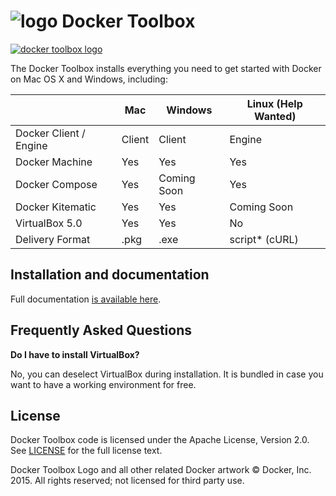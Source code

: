 ![logo](https://cloud.githubusercontent.com/assets/251292/8971250/9a27e862-3603-11e5-849b-c35f95e1a753.png) Docker Toolbox
==================================

[![docker toolbox logo](https://cloud.githubusercontent.com/assets/251292/8895808/5596f50e-339b-11e5-92bd-a596d48a5531.png)](https://www.docker.com/toolbox)

The Docker Toolbox installs everything you need to get started with
Docker on Mac OS X and Windows, including:

|                        | Mac    | Windows     | Linux (Help Wanted) |
|------------------------|--------|-------------|---------------------|
| Docker Client / Engine | Client | Client      | Engine              |
| Docker Machine         | Yes    | Yes         | Yes                 |
| Docker Compose         | Yes    | Coming Soon | Yes                 |
| Docker Kitematic       | Yes    | Yes         | Coming Soon         |
| VirtualBox 5.0         | Yes    | Yes         | No                  |
| Delivery Format        | .pkg   | .exe        | script* (cURL)      |


## Installation and documentation

Full documentation [is available
here](https://docs.docker.com/installation/mac/).

## Frequently Asked Questions

**Do I have to install VirtualBox?**

No, you can deselect VirtualBox during installation. It is bundled in case you want to have a working environment for free. 

## License 

Docker Toolbox code is licensed under the Apache License, Version 2.0. See [LICENSE](https://github.com/docker/toolbox/blob/master/LICENSE) for the full license text. 

Docker Toolbox Logo and all other related Docker artwork © Docker, Inc. 2015.  All rights reserved; not licensed for third party use.
